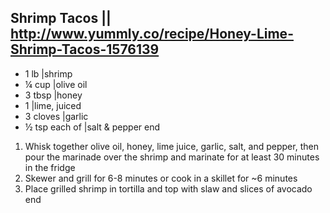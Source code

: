 ## Shrimp Tacos || http://www.yummly.co/recipe/Honey-Lime-Shrimp-Tacos-1576139

- 1 lb |shrimp
- ¼ cup |olive oil
- 3 tbsp |honey
- 1 |lime, juiced
- 3 cloves |garlic
- ½ tsp each of |salt & pepper
end

1. Whisk together olive oil, honey, lime juice, garlic, salt, and pepper, then pour the marinade over the shrimp and marinate for at least 30 minutes in the fridge
2. Skewer and grill for 6-8 minutes or cook in a skillet for ~6 minutes
3. Place grilled shrimp in tortilla and top with slaw and slices of avocado
end